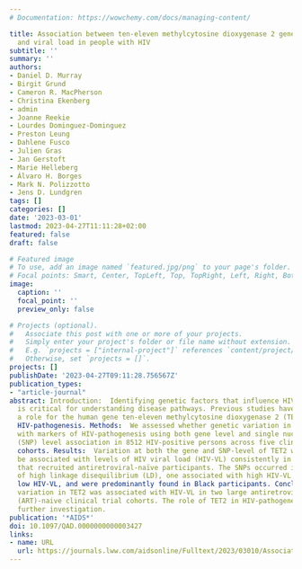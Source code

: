 ```yaml
---
# Documentation: https://wowchemy.com/docs/managing-content/

title: Association between ten-eleven methylcytosine dioxygenase 2 genetic variation
  and viral load in people with HIV
subtitle: ''
summary: ''
authors:
- Daniel D. Murray
- Birgit Grund
- Cameron R. MacPherson
- Christina Ekenberg
- admin
- Joanne Reekie
- Lourdes Dominguez-Dominguez
- Preston Leung
- Dahlene Fusco
- Julien Gras
- Jan Gerstoft
- Marie Helleberg
- Álvaro H. Borges
- Mark N. Polizzotto
- Jens D. Lundgren
tags: []
categories: []
date: '2023-03-01'
lastmod: 2023-04-27T11:11:28+02:00
featured: false
draft: false

# Featured image
# To use, add an image named `featured.jpg/png` to your page's folder.
# Focal points: Smart, Center, TopLeft, Top, TopRight, Left, Right, BottomLeft, Bottom, BottomRight.
image:
  caption: ''
  focal_point: ''
  preview_only: false

# Projects (optional).
#   Associate this post with one or more of your projects.
#   Simply enter your project's folder or file name without extension.
#   E.g. `projects = ["internal-project"]` references `content/project/deep-learning/index.md`.
#   Otherwise, set `projects = []`.
projects: []
publishDate: '2023-04-27T09:11:28.756567Z'
publication_types:
- "article-journal"
abstract: Introduction:  Identifying genetic factors that influence HIV-pathogenesis
  is critical for understanding disease pathways. Previous studies have suggested
  a role for the human gene ten-eleven methylcytosine dioxygenase 2 (TET2) in modulating
  HIV-pathogenesis. Methods:  We assessed whether genetic variation in TET2 was associated
  with markers of HIV-pathogenesis using both gene level and single nucleotide polymorphism
  (SNP) level association in 8512 HIV-positive persons across five clinical trial
  cohorts. Results:  Variation at both the gene and SNP-level of TET2 was found to
  be associated with levels of HIV viral load (HIV-VL) consistently in the two cohorts
  that recruited antiretroviral-naïve participants. The SNPs occurred in two clusters
  of high linkage disequilibrium (LD), one associated with high HIV-VL and the other
  low HIV-VL, and were predominantly found in Black participants. Conclusion:  Genetic
  variation in TET2 was associated with HIV-VL in two large antiretroviral therapy
  (ART)-naive clinical trial cohorts. The role of TET2 in HIV-pathogenesis warrants
  further investigation.
publication: '*AIDS*'
doi: 10.1097/QAD.0000000000003427
links:
- name: URL
  url: https://journals.lww.com/aidsonline/Fulltext/2023/03010/Association_between_ten_eleven_methylcytosine.2.aspx
---
```

